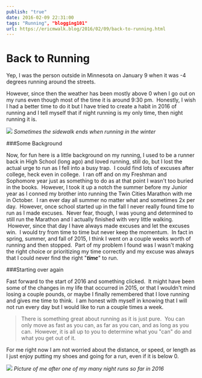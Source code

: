 ```yaml
---
publish: "true"
date: 2016-02-09 22:31:00
tags: "Running", "blogging101"
url: https://ericmwalk.blog/2016/02/09/back-to-running.html
---
```


# Back to Running

Yep, I was the person outside in Minnesota on January 9 when it was -4 degrees running around the streets.

However, since then the weather has been mostly above 0 when I go out on my runs even though most of the time it is around 9:30 pm.  Honestly, I wish I had a better time to do it but I have tried to create a habit in 2016 of running and I tell myself that if night running is my only time, then night running it is.

![](https://ericmwalk.blog/uploads/2021/6c74562864.jpg)
*Sometimes the sidewalk ends when running in the winter*

###Some Background

Now, for fun here is a little background on my running, I used to be a runner back in High School (long ago) and loved running, still do, but I lost the actual urge to run as I fell into a busy trap.  I could find lots of excuses after college, heck even in college.  I ran off and on my Freshman and Sophomore year just as something to do as at that point I wasn't too buried in the books.  However, I took it up a notch the summer before my Junior year as I conned my brother into running the Twin Cities Marathon with me in October.  I ran ever day all summer no matter what and sometimes 2x per day.  However, once school started up in the fall I never really found time to run as I made excuses.  Never fear, though, I was young and determined to still run the Marathon and I actually finished with very little walking.  However, since that day I have always made excuses and let the excuses win.  I would try from time to time but never keep the momentum.  In fact in spring, summer, and fall of 2015, I think I went on a couple weeks worth of running and then stopped.  Part of my problem I found was I wasn't making the right choice or prioritizing my time correctly and my excuse was always that I could never find the right "***time***" to run.

###Starting over again

Fast forward to the start of 2016 and something clicked.  It might have been some of the changes in my life that occurred in 2015, or that I wouldn't mind losing a couple pounds, or maybe I finally remembered that I love running and gives me time to think.  I am honest with myself in knowing that I will not run every day but I would like to run a couple times a week.

>There is something great about running as it is just pure.  You can only move as fast as you can, as far as you can, and as long as you can.  However, it is all up to you to determine what you "can" do and what you get out of it.

For me right now I am not worried about the distance, or speed, or length as I just enjoy putting my shoes and going for a run, even if it is below 0.

![](https://ericmwalk.blog/uploads/2021/36c9b1f4e3.jpg)
*Picture of me after one of my many night runs so far in 2016*
